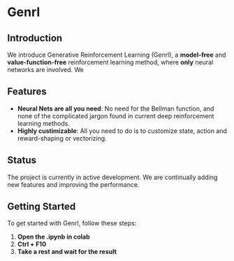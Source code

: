 # Genrl
## Introduction
We introduce Generative Reinforcement Learning (Genrl), a **model-free** and **value-function-free** reinforcement learning method, where **only** neural networks are involved.
We 

## Features
- **Neural Nets are all you need**: No need for the Bellman function, and none of the complicated jargon found in current deep reinforcement learning methods.
- **Highly custimizable**: All you need to do is to customize state, action and reward-shaping or vectorizing.

## Status
The project is currently in active development. We are continually adding new features and improving the performance.

## Getting Started
To get started with Genrl, follow these steps:

1. **Open the .ipynb in colab**
2. **Ctrl + F10**
3. **Take a rest and wait for the result**
